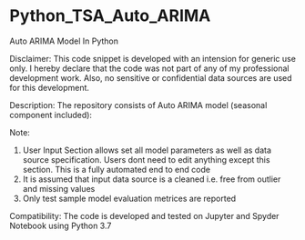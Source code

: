 # Python_TSA_Auto_ARIMA
Auto ARIMA Model In Python

Disclaimer: This code snippet is developed with an intension for generic use only. I hereby declare that the code was not part of any of my professional development work. Also, no sensitive or confidential data sources are used for this development.

Description: The repository consists of Auto ARIMA model (seasonal component included):

Note:
1. User Input Section allows set all model parameters as well as data source specification. Users dont need to edit anything except this    section. This is a fully automated end to end code
2. It is assumed that input data source is a cleaned i.e. free from outlier and missing values
3. Only test sample model evaluation metrices are reported

Compatibility: The code is developed and tested on Jupyter and Spyder Notebook using Python 3.7
